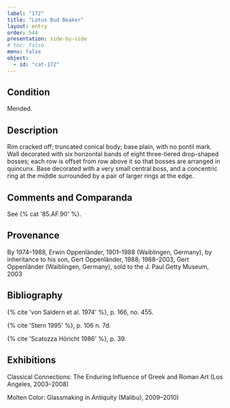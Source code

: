 ```yaml
---
label: "172"
title: "Lotus Bud Beaker"
layout: entry
order: 544
presentation: side-by-side
# toc: false
menu: false
object:
  - id: "cat-172"
---
```


## Condition

Mended.

## Description

Rim cracked off; truncated conical body; base plain, with no pontil mark. Wall decorated with six horizontal bands of eight three-tiered drop-shaped bosses; each row is offset from row above it so that bosses are arranged in quincunx. Base decorated with a very small central boss, and a concentric ring at the middle surrounded by a pair of larger rings at the edge.

## Comments and Comparanda

See {% cat '85.AF.90' %}.

## Provenance

By 1974–1988, Erwin Oppenländer, 1901–1988 (Waiblingen, Germany), by inheritance to his son, Gert Oppenländer, 1988; 1988–2003, Gert Oppenländer (Waiblingen, Germany), sold to the J. Paul Getty Museum, 2003

## Bibliography

{% cite 'von Saldern et al. 1974' %}, p. 166, no. 455.

{% cite 'Stern 1995' %}, p. 106 n. 7d.

{% cite 'Scatozza Höricht 1986' %}, p. 39.

## Exhibitions

Classical Connections: The Enduring Influence of Greek and Roman Art (Los Angeles, 2003–2008)

Molten Color: Glassmaking in Antiquity (Malibu), 2009–2010)